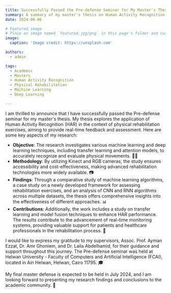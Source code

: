 ```yaml
---
title: Successfully Passed the Pre-defense Seminar for My Master's Thesis 🎉 
summary: A summary of my master's thesis on Human Activity Recognition in physical rehabilitation exercises.
date: 2024-06-06

# Featured image
# Place an image named `featured.jpg/png` in this page's folder and customize its options here.
image:
  caption: 'Image credit: https://unsplash.com'

authors:
  - admin

tags:
  - Academic
  - Masters
  - Human Activity Recognition
  - Physical Rehabilitation
  - Machine Learning
  - Deep Learning

---
```


I am thrilled to announce that I have successfully passed the Pre-defense seminar for my master's thesis. My thesis explores the application of Human Activity Recognition (HAR) in the context of physical rehabilitation exercises, aiming to provide real-time feedback and assessment. Here are some key aspects of my research:

- **Objective**: The research investigates various machine learning and deep learning techniques, including transfer learning and attention models, to accurately recognize and evaluate physical movements. 🏋️‍♂️
- **Methodology**: By utilizing Kinect and RGB cameras, the study ensures accessibility and cost-effectiveness, making advanced rehabilitation technologies more widely available. 📷
- **Findings**: Through a comparative study of machine learning algorithms, a case study on a newly developed framework for assessing rehabilitation exercises, and an analysis of CNN and RNN algorithms across multiple datasets, the thesis offers comprehensive insights into the effectiveness of different approaches. 📊
- **Contributions**: Additionally, the work includes a study on transfer learning and model fusion techniques to enhance HAR performance. The results contribute to the advancement of real-time monitoring systems, providing valuable support for patients and healthcare professionals in the rehabilitation process. 🚀

I would like to express my gratitude to my supervisors, Assoc. Prof. Ayman Ezzat, Dr. Amr Ghoniem, and Dr. Laila Abdelhamid, for their guidance and support throughout this journey. The Pre-defense seminar was held at Helwan University - Faculty of Computers and Artificial Intelligence (FCAI), located in Ain Helwan, Helwan, Cairo 11795. 🎓

My final master defense is expected to be held in July 2024, and I am looking forward to presenting my research findings and conclusions to the academic community. 📅
